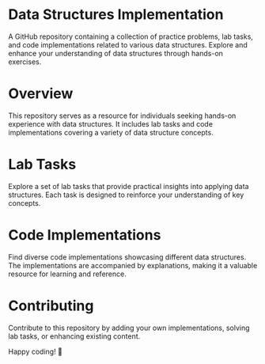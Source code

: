 # Data Structures Implementation

A GitHub repository containing a collection of practice problems, lab tasks, and code implementations related to various data structures. Explore and enhance your understanding of data structures through hands-on exercises.

# Overview
This repository serves as a resource for individuals seeking hands-on experience with data structures. It includes lab tasks and code implementations covering a variety of data structure concepts.

# Lab Tasks
Explore a set of lab tasks that provide practical insights into applying data structures. Each task is designed to reinforce your understanding of key concepts.

# Code Implementations
Find diverse code implementations showcasing different data structures. The implementations are accompanied by explanations, making it a valuable resource for learning and reference.

# Contributing
Contribute to this repository by adding your own implementations, solving lab tasks, or enhancing existing content.

Happy coding! 🚀
